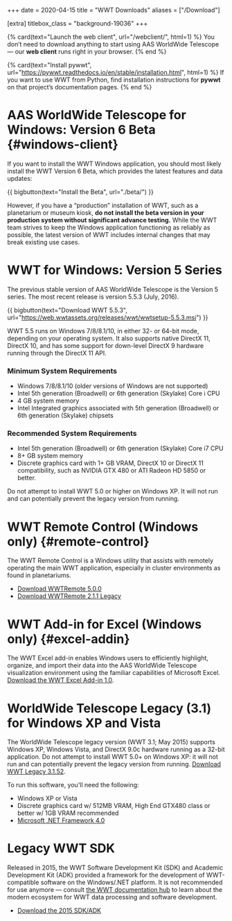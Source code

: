 +++
date = 2020-04-15
title = "WWT Downloads"
aliases = ["/Download"]

[extra]
titlebox_class = "background-19036"
+++

<section class="flex-cards">

{% card(text="Launch the web client", url="/webclient/", html=1) %}
You don’t need to download anything to start using AAS WorldWide Telescope
— our <b>web client</b> runs right in your browser.
{% end %}

{% card(text="Install pywwt", url="https://pywwt.readthedocs.io/en/stable/installation.html", html=1) %}
If you want to use WWT from Python, find installation instructions for
<b>pywwt</b> on that project’s documentation pages.
{% end %}

</section>


# AAS WorldWide Telescope for Windows: Version 6 Beta {#windows-client}

If you want to install the WWT Windows application, you should most likely
install the WWT Version 6 Beta, which provides the latest features and data
updates:

{{ bigbutton(text="Install the Beta", url="./beta/") }}

However, if you have a “production” installation of WWT, such as a planetarium
or museum kiosk, **do not install the beta version in your production system
without significant advance testing.** While the WWT team strives to keep the
Windows application functioning as reliably as possible, the latest version of
WWT includes internal changes that may break existing use cases.


# WWT for Windows: Version 5 Series

The previous stable version of AAS WorldWide Telescope is the Version 5 series.
The most recent release is version 5.5.3 (July, 2016).

{{ bigbutton(text="Download WWT 5.5.3", url="https://web.wwtassets.org/releases/wwt/wwtsetup-5.5.3.msi") }}

WWT 5.5 runs on Windows 7/8/8.1/10, in either 32- or 64-bit mode, depending on
your operating system. It also supports native DirectX 11, DirectX 10, and has
some support for down-level DirectX 9 hardware running through the DirectX 11
API.

### Minimum System Requirements

- Windows 7/8/8.1/10 (older versions of Windows are not supported)
- Intel 5th generation (Broadwell) or 6th generation (Skylake) Core i CPU
- 4 GB system memory
- Intel Integrated graphics associated with 5th generation (Broadwell) or 6th
  generation (Skylake) chipsets

### Recommended System Requirements

- Intel 5th generation (Broadwell) or 6th generation (Skylake) Core i7 CPU
- 8+ GB system memory
- Discrete graphics card with 1+ GB VRAM, DirectX 10 or DirectX 11
  compatibility, such as NVIDIA GTX 480 or ATI Radeon HD 5850 or better.

Do not attempt to install WWT 5.0 or higher on Windows XP. It will not run and
can potentially prevent the legacy version from running.


# WWT Remote Control (Windows only) {#remote-control}

The WWT Remote Control is a Windows utility that assists with remotely
operating the main WWT application, especially in cluster environments as
found in planetariums.

- [Download WWTRemote 5.0.0](http://web.wwtassets.org/releases/remote/wwtremote-5.0.0.msi)
- [Download WWTRemote 2.1.1 Legacy](http://web.wwtassets.org/releases/remote/wwtremote-2.1.1.msi)


# WWT Add-in for Excel (Windows only) {#excel-addin}

The WWT Excel add-in enables Windows users to efficiently highlight, organize,
and import their data into the AAS WorldWide Telescope visualization
environment using the familiar capabilities of Microsoft Excel.
[Download the WWT Excel Add-in 1.0](http://web.wwtassets.org/releases/exceladdin/wwtexceladdin-1.0.msi).


# WorldWide Telescope Legacy (3.1) for Windows XP and Vista

The WorldWide Telescope legacy version (WWT 3.1; May 2015) supports Windows XP, Windows
Vista, and DirectX 9.0c hardware running as a 32-bit application. Do not
attempt to install WWT 5.0+ on Windows XP: it will not run and can potentially
prevent the legacy version from running.
[Download WWT Legacy 3.1.52](https://web.wwtassets.org/releases/wwt/wwtsetup-3.1.52.msi).

To run this software, you’ll need the following:

- Windows XP or Vista
- Discrete graphics card w/ 512MB VRAM, High End GTX480 class or better w/ 1GB VRAM recommended
- [Microsoft .NET Framework 4.0](https://www.microsoft.com/en-us/download/details.aspx?id=17718)


# Legacy WWT SDK

Released in 2015, the WWT Software Development Kit (SDK) and Academic
Development Kit (ADK) provided a framework for the development of
WWT-compatible software on the Windows/.NET platform. It is not recommended
for use anymore — consult
[the WWT documentation hub](https://docs.worldwidetelescope.org/) to learn
about the modern ecosystem for WWT data processing and software development.

- [Download the 2015 SDK/ADK](https://wwtweb.blob.core.windows.net/drops/WWTSDK.msi)
